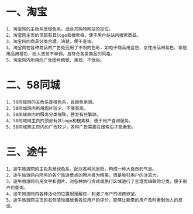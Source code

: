 # 一、淘宝  
    1、淘宝网的主色系是橙色系，适合其购物网站的定位。  
    2、淘宝网主页的顶部有其logo和搜索框，便于用户在站内搜索商品。  
    3、淘宝网的商品分类合理、清楚，便于查询。
    4、淘宝网在各种商品的广告处应用了不同的色彩，如电子商品用蓝色、女性用品用紫色、家居用品用橙色，给人感觉不单调，且符合各类商品的风格。
    5、淘宝网内所用的广告图片精致、美观，不低俗。
# 二、58同城  
    1、58同城网的主色系是橙色系，且颜色单调。
    2、58同城网内所用图片较少，不够美观。
    3、58同城网内的服务分类细致，甚至有些繁琐。
    4、58同城网主页的顶部有其logo和搜索框，便于用户查询服务。
    5、58同城网主页内的广告较少，各种广告需要在搜索后才能看到。
# 三、途牛  
    1、途牛旅游网的主色系是绿色系，配以各种风景照，构成一种大自然的气息。
    2、途牛旅游网内所用的各个旅游景点的照片极为精美，很是吸引用户的注意力。
    3、途牛旅游网利用文字和图片，对各种旅行方式或旅行区域进行了合理而细致的分类，便于用户的查询。
    4、途牛旅游网内各种活动的位置很是醒目，刺激了用户的消费欲望。
    5、途牛旅游网主页的右侧滚动播放着各位用户的评价，能够让新来的用户及时看到他人的反馈。
